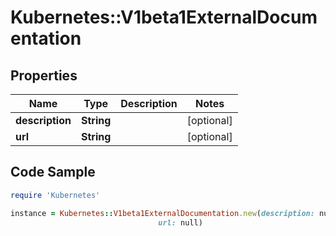 # Kubernetes::V1beta1ExternalDocumentation

## Properties

Name | Type | Description | Notes
------------ | ------------- | ------------- | -------------
**description** | **String** |  | [optional] 
**url** | **String** |  | [optional] 

## Code Sample

```ruby
require 'Kubernetes'

instance = Kubernetes::V1beta1ExternalDocumentation.new(description: null,
                                 url: null)
```


